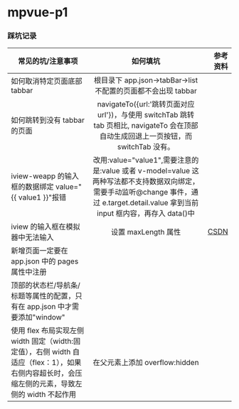 # mpvue-p1

### 踩坑记录

| 常见的坑/注意事项                                                                                                                                |                                                                                       如何填坑                                                                                        |                                                                      参考资料 |
| ------------------------------------------------------------------------------------------------------------------------------------------------ | :-----------------------------------------------------------------------------------------------------------------------------------------------------------------------------------: | ----------------------------------------------------------------------------: |
| 如何取消特定页面底部 tabbar                                                                                                                      |                                                             根目录下 app.json->tabBar->list 不配置的页面都不会出现 tabbar                                                             |
| 如何跳转到没有 tabbar 的页面                                                                                                                     |                        navigateTo({url:'跳转页面对应 url'})，与使用 switchTab 跳转 tab 页相比, navigateTo 会在顶部自动生成回退上一页按钮，而 switchTab 没有。                         |
| iview-weapp 的输入框的数据绑定 value="{{ value1 }}"报错                                                                                          | 改用:value="value1",需要注意的是:value 或者 v-model=value 这两种写法都不支持数据双向绑定，需要手动监听@change 事件，通过 e.target.detail.value 拿到当前 input 框内容，再存入 data()中 |
| iview 的输入框在模拟器中无法输入                                                                                                                 |                                                                                  设置 maxLength 属性                                                                                  | [CSDN](https://blog.csdn.net/qq_36761787/article/details/87265300#commentBox) |
| 新增页面一定要在 app.json 中的 pages 属性中注册                                                                                                  |                                                                                                                                                                                       |
| 顶部的状态栏/导航条/标题等属性的配置，只有在 app.json 中才需要添加"window"                                                                       |                                                                                                                                                                                       |
| 使用 flex 布局实现左侧 width 固定（width:固定值），右侧 width 自适应（flex：1），如果右侧内容超长时，会压缩左侧的元素，导致左侧的 width 不起作用 |                                                                            在父元素上添加 overflow:hidden                                                                             |
